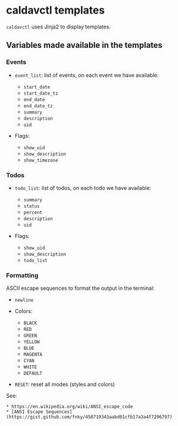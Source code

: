 # caldavctl templates

`caldavctl` uses Jinja2 to display templates.

## Variables made available in the templates

### Events

* `event_list`: list of events, on each event we have available:
    * `start_date`
    * `start_date_tz`
    * `end_date`
    * `end_date_tz`
    * `summary`
    * `description`
    * `uid`

* Flags:
    * `show_uid`
    * `show_description`
    * `show_timezone`

### Todos

* `todo_list`: list of todos, on each todo we have available:
    * `summary`
    * `status`
    * `percent`
    * `description`
    * `uid`

* Flags:
    * `show_uid`
    * `show_description`
    * `todo_list`

### Formatting

ASCII escape sequences to format the output in the terminal:

* `newline`

* Colors:
    * `BLACK`
    * `RED`
    * `GREEN`
    * `YELLOW`
    * `BLUE`
    * `MAGENTA`
    * `CYAN`
    * `WHITE`
    * `DEFAULT`

* `RESET`: reset all modes (styles and colors)

See:

    * https://en.wikipedia.org/wiki/ANSI_escape_code
    * [ANSI Escape Sequences](https://gist.github.com/fnky/458719343aabd01cfb17a3a4f7296797)

